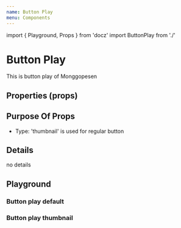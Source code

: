 ```yaml
---
name: Button Play
menu: Components
---
```


import { Playground, Props } from 'docz'
import ButtonPlay from './'

# Button Play
This is button play of Monggopesen

## Properties (props)
<Props of={ButtonPlay} />

## Purpose Of Props
- Type: 'thumbnail' is used for regular button

## Details
no details

## Playground

### Button play default
<Playground>
    <ButtonPlay />
</Playground>

### Button play thumbnail
<Playground>
    <ButtonPlay type="thumbnail"/>
</Playground>
